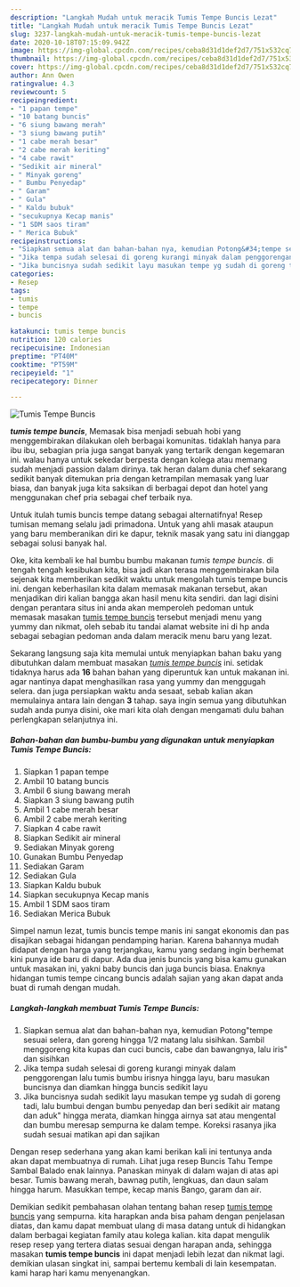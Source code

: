 ```yaml
---
description: "Langkah Mudah untuk meracik Tumis Tempe Buncis Lezat"
title: "Langkah Mudah untuk meracik Tumis Tempe Buncis Lezat"
slug: 3237-langkah-mudah-untuk-meracik-tumis-tempe-buncis-lezat
date: 2020-10-18T07:15:09.942Z
image: https://img-global.cpcdn.com/recipes/ceba8d31d1def2d7/751x532cq70/tumis-tempe-buncis-foto-resep-utama.jpg
thumbnail: https://img-global.cpcdn.com/recipes/ceba8d31d1def2d7/751x532cq70/tumis-tempe-buncis-foto-resep-utama.jpg
cover: https://img-global.cpcdn.com/recipes/ceba8d31d1def2d7/751x532cq70/tumis-tempe-buncis-foto-resep-utama.jpg
author: Ann Owen
ratingvalue: 4.3
reviewcount: 5
recipeingredient:
- "1 papan tempe"
- "10 batang buncis"
- "6 siung bawang merah"
- "3 siung bawang putih"
- "1 cabe merah besar"
- "2 cabe merah keriting"
- "4 cabe rawit"
- "Sedikit air mineral"
- " Minyak goreng"
- " Bumbu Penyedap"
- " Garam"
- " Gula"
- " Kaldu bubuk"
- "secukupnya Kecap manis"
- "1 SDM saos tiram"
- " Merica Bubuk"
recipeinstructions:
- "Siapkan semua alat dan bahan-bahan nya, kemudian Potong&#34;tempe sesuai selera, dan goreng hingga 1/2 matang lalu sisihkan. Sambil menggoreng kita kupas dan cuci buncis, cabe dan bawangnya, lalu iris&#34; dan sisihkan"
- "Jika tempa sudah selesai di goreng kurangi minyak dalam penggorengan lalu tumis bumbu irisnya hingga layu, baru masukan buncisnya dan diamkan hingga buncis sedikit layu"
- "Jika buncisnya sudah sedikit layu masukan tempe yg sudah di goreng tadi, lalu bumbui dengan bumbu penyedap dan beri sedikit air matang dan aduk&#34; hingga merata, diamkan hingga airnya sat atau mengental dan bumbu meresap sempurna ke dalam tempe. Koreksi rasanya jika sudah sesuai matikan api dan sajikan"
categories:
- Resep
tags:
- tumis
- tempe
- buncis

katakunci: tumis tempe buncis 
nutrition: 120 calories
recipecuisine: Indonesian
preptime: "PT40M"
cooktime: "PT59M"
recipeyield: "1"
recipecategory: Dinner

---
```



![Tumis Tempe Buncis](https://img-global.cpcdn.com/recipes/ceba8d31d1def2d7/751x532cq70/tumis-tempe-buncis-foto-resep-utama.jpg)

<b><i>tumis tempe buncis</i></b>, Memasak bisa menjadi sebuah hobi yang menggembirakan dilakukan oleh berbagai komunitas. tidaklah hanya para ibu ibu, sebagian pria juga sangat banyak yang tertarik dengan kegemaran ini. walau hanya untuk sekedar berpesta dengan kolega atau memang sudah menjadi passion dalam dirinya. tak heran dalam dunia chef sekarang sedikit banyak ditemukan pria dengan ketrampilan memasak yang luar biasa, dan banyak juga kita saksikan di berbagai depot dan hotel yang menggunakan chef pria sebagai chef terbaik nya.

Untuk itulah tumis buncis tempe datang sebagai alternatifnya! Resep tumisan memang selalu jadi primadona. Untuk yang ahli masak ataupun yang baru memberanikan diri ke dapur, teknik masak yang satu ini dianggap sebagai solusi banyak hal.

Oke, kita kembali ke hal bumbu bumbu makanan <i>tumis tempe buncis</i>. di tengah tengah kesibukan kita, bisa jadi akan terasa menggembirakan bila sejenak kita memberikan sedikit waktu untuk mengolah tumis tempe buncis ini. dengan keberhasilan kita dalam memasak makanan tersebut, akan menjadikan diri kalian bangga akan hasil menu kita sendiri. dan lagi disini dengan perantara situs ini anda akan memperoleh pedoman untuk memasak masakan <u>tumis tempe buncis</u> tersebut menjadi menu yang yummy dan nikmat, oleh sebab itu tandai alamat website ini di hp anda sebagai sebagian pedoman anda dalam meracik menu baru yang lezat.


Sekarang langsung saja kita memulai untuk menyiapkan bahan baku yang dibutuhkan dalam membuat masakan <u><i>tumis tempe buncis</i></u> ini. setidak tidaknya harus ada <b>16</b> bahan bahan yang diperuntuk kan untuk makanan ini. agar nantinya dapat menghasilkan rasa yang yummy dan menggugah selera. dan juga persiapkan waktu anda sesaat, sebab kalian akan memulainya antara lain dengan <b>3</b> tahap. saya ingin semua yang dibutuhkan sudah anda punya disini, oke mari kita olah dengan mengamati dulu bahan perlengkapan selanjutnya ini.

<!--inarticleads1-->

##### Bahan-bahan dan bumbu-bumbu yang digunakan untuk menyiapkan Tumis Tempe Buncis:

1. Siapkan 1 papan tempe
1. Ambil 10 batang buncis
1. Ambil 6 siung bawang merah
1. Siapkan 3 siung bawang putih
1. Ambil 1 cabe merah besar
1. Ambil 2 cabe merah keriting
1. Siapkan 4 cabe rawit
1. Siapkan Sedikit air mineral
1. Sediakan  Minyak goreng
1. Gunakan  Bumbu Penyedap
1. Sediakan  Garam
1. Sediakan  Gula
1. Siapkan  Kaldu bubuk
1. Siapkan secukupnya Kecap manis
1. Ambil 1 SDM saos tiram
1. Sediakan  Merica Bubuk


Simpel namun lezat, tumis buncis tempe manis ini sangat ekonomis dan pas disajikan sebagai hidangan pendamping harian. Karena bahannya mudah didapat dengan harga yang terjangkau, kamu yang sedang ingin berhemat kini punya ide baru di dapur. Ada dua jenis buncis yang bisa kamu gunakan untuk masakan ini, yakni baby buncis dan juga buncis biasa. Enaknya hidangan tumis tempe cincang buncis adalah sajian yang akan dapat anda buat di rumah dengan mudah. 

<!--inarticleads2-->

##### Langkah-langkah membuat Tumis Tempe Buncis:

1. Siapkan semua alat dan bahan-bahan nya, kemudian Potong&#34;tempe sesuai selera, dan goreng hingga 1/2 matang lalu sisihkan. Sambil menggoreng kita kupas dan cuci buncis, cabe dan bawangnya, lalu iris&#34; dan sisihkan
1. Jika tempa sudah selesai di goreng kurangi minyak dalam penggorengan lalu tumis bumbu irisnya hingga layu, baru masukan buncisnya dan diamkan hingga buncis sedikit layu
1. Jika buncisnya sudah sedikit layu masukan tempe yg sudah di goreng tadi, lalu bumbui dengan bumbu penyedap dan beri sedikit air matang dan aduk&#34; hingga merata, diamkan hingga airnya sat atau mengental dan bumbu meresap sempurna ke dalam tempe. Koreksi rasanya jika sudah sesuai matikan api dan sajikan


Dengan resep sederhana yang akan kami berikan kali ini tentunya anda akan dapat membuatnya di rumah. Lihat juga resep Buncis Tahu Tempe Sambal Balado enak lainnya. Panaskan minyak di dalam wajan di atas api besar. Tumis bawang merah, bawnag putih, lengkuas, dan daun salam hingga harum. Masukkan tempe, kecap manis Bango, garam dan air. 

Demikian sedikit pembahasan olahan tentang bahan resep <u>tumis tempe buncis</u> yang sempurna. kita harapkan anda bisa paham dengan penjelasan diatas, dan kamu dapat membuat ulang di masa datang untuk di hidangkan dalam berbagai kegiatan family atau kolega kalian. kita dapat mengulik resep resep yang tertera diatas sesuai dengan harapan anda, sehingga masakan <b>tumis tempe buncis</b> ini dapat menjadi lebih lezat dan nikmat lagi. demikian ulasan singkat ini, sampai bertemu kembali di lain kesempatan. kami harap hari kamu menyenangkan.
